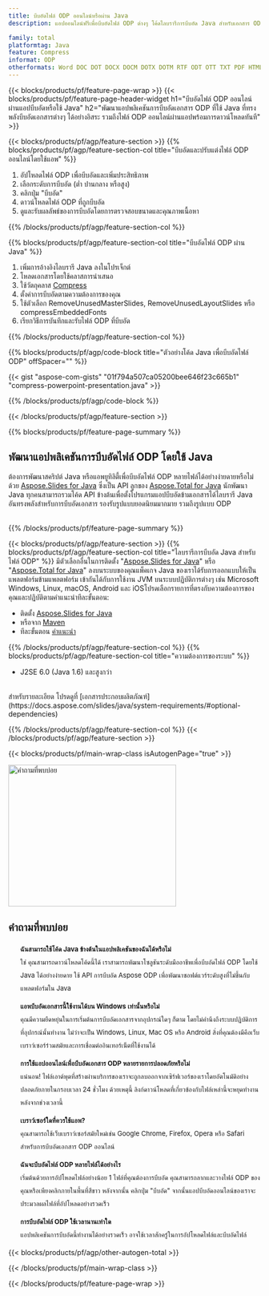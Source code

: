 ```yaml
---
title: บีบอัดไฟล์ ODP ออนไลน์หรือผ่าน Java
description: แอปออนไลน์ฟรีเพื่อบีบอัดไฟล์ ODP ต่างๆ โค้ดไลบรารีการบีบอัด Java สำหรับเอกสาร ODP

family: total
platformtag: Java
feature: Compress
informat: ODP
otherformats: Word DOC DOT DOCX DOCM DOTX DOTM RTF ODT OTT TXT PDF HTML MHTML Excel XLS XLSX XLSB XLSM XLT XLTX XLTM CSV TSV ODS Powerpoint PPT PPS PPTX POTX PPSX PPTM PPSM POTM ODP Image BMP GIF JPEG JPG PNG APNG TIFF
---
```

{{< blocks/products/pf/feature-page-wrap >}}
{{< blocks/products/pf/feature-page-header-widget h1="บีบอัดไฟล์ ODP ออนไลน์ผ่านแอปบีบอัดหรือใช้ Java" h2="พัฒนาแอปพลิเคชันการบีบอัดเอกสาร ODP ที่ใช้ Java ที่ทรงพลังบีบอัดเอกสารต่างๆ ได้อย่างอิสระ รวมถึงไฟล์ ODP ออนไลน์ผ่านแอปพร้อมการดาวน์โหลดทันที" >}}

{{< blocks/products/pf/agp/feature-section >}}
{{% blocks/products/pf/agp/feature-section-col title="บีบอัดและปรับแต่งไฟล์ ODP ออนไลน์โดยใช้แอพ" %}}

1. อัปโหลดไฟล์ ODP เพื่อบีบอัดและเพิ่มประสิทธิภาพ
1. เลือกระดับการบีบอัด (ต่ำ ปานกลาง หรือสูง)
1. คลิกปุ่ม "บีบอัด"
1. ดาวน์โหลดไฟล์ ODP ที่ถูกบีบอัด
1. ดูและรับผลลัพธ์ของการบีบอัดโดยการตรวจสอบขนาดและคุณภาพเนื้อหา

{{% /blocks/products/pf/agp/feature-section-col %}}

{{% blocks/products/pf/agp/feature-section-col title="บีบอัดไฟล์ ODP ผ่าน Java" %}}

1. เพิ่มการอ้างอิงไลบรารี Java ลงในโปรเจ็กต์
1. โหลดเอกสารโดยใช้คลาสการนำเสนอ
1. ใช้วัตถุคลาส [Compress](https://reference.aspose.com/slides/java/com.aspose.slides/compress/)
1. ตั้งค่าการบีบอัดตามความต้องการของคุณ
1. ใช้ตัวเลือก RemoveUnusedMasterSlides, RemoveUnusedLayoutSlides หรือ compressEmbeddedFonts
1. เรียกวิธีการบันทึกและรับไฟล์ ODP ที่บีบอัด

{{% /blocks/products/pf/agp/feature-section-col %}}

{{% blocks/products/pf/agp/code-block title="ตัวอย่างโค้ด Java เพื่อบีบอัดไฟล์ ODP" offSpacer="" %}}

{{< gist "aspose-com-gists" "01f794a507ca05200bee646f23c665b1" "compress-powerpoint-presentation.java" >}}

{{% /blocks/products/pf/agp/code-block %}}

{{< /blocks/products/pf/agp/feature-section >}}

{{% blocks/products/pf/feature-page-summary %}}

<h2>พัฒนาแอปพลิเคชันการบีบอัดไฟล์ ODP โดยใช้ Java</h2>

ต้องการพัฒนาสคริปต์ Java หรือแอพยูทิลิตี้เพื่อบีบอัดไฟล์ ODP หลายไฟล์ได้อย่างง่ายดายหรือไม่ด้วย [Aspose.Slides for Java](https://products.aspose.com/slides/java/) ซึ่งเป็น API ลูกของ [Aspose.Total for Java](https://products.aspose.com/total/java/) นักพัฒนา Java ทุกคนสามารถรวมโค้ด API ข้างต้นเพื่อตั้งโปรแกรมแอปบีบอัดข้ามเอกสารได้ไลบรารี Java อันทรงพลังสำหรับการบีบอัดเอกสาร รองรับรูปแบบยอดนิยมมากมาย รวมถึงรูปแบบ ODP<br /><br />

{{% /blocks/products/pf/feature-page-summary %}}

{{< blocks/products/pf/agp/feature-section >}}
{{% blocks/products/pf/agp/feature-section-col title="ไลบรารีการบีบอัด Java สำหรับไฟล์ ODP" %}}
มีตัวเลือกอื่นในการติดตั้ง "[Aspose.Slides for Java](https://products.aspose.com/slides/java/)" หรือ "[Aspose.Total for Java](https://products.aspose.com/total/java/)" ลงบนระบบของคุณแพ็คเกจ Java ของเราได้รับการออกแบบให้เป็นแพลตฟอร์มข้ามแพลตฟอร์ม เข้ากันได้กับการใช้งาน JVM บนระบบปฏิบัติการต่างๆ เช่น Microsoft Windows, Linux, macOS, Android และ iOSโปรดเลือกรายการที่ตรงกับความต้องการของคุณและปฏิบัติตามคำแนะนำทีละขั้นตอน:<br />

- ติดตั้ง [Aspose.Slides for Java](https://docs.aspose.com/slides/java/installation/)
- หรือจาก [Maven](https://releases.aspose.com/java/repo/com/aspose/aspose-slides/)
- ทีละขั้นตอน [คำแนะนำ](https://docs.aspose.com/slides/java/installation/#install-aspose-slides-for-java-from-maven-repository)

{{% /blocks/products/pf/agp/feature-section-col %}}
{{% blocks/products/pf/agp/feature-section-col title="ความต้องการของระบบ" %}}

- J2SE 6.0 (Java 1.6) และสูงกว่า

<br />
สำหรับรายละเอียด โปรดดูที่ [เอกสารประกอบผลิตภัณฑ์](https://docs.aspose.com/slides/java/system-requirements/#optional-dependencies)

{{% /blocks/products/pf/agp/feature-section-col %}}
{{< /blocks/products/pf/agp/feature-section >}}

{{< blocks/products/pf/main-wrap-class isAutogenPage="true" >}}

<style>.howtolist li{margin-right: 0!important;line-height: 26px;position: relative;margin-bottom: 10px;font-size: 13px;list-style-type: none;}</style>
<div class="col-md-12 tl bg-gray-dark howtolist section">
  <a class="anchor" name="faqpage"></a>
  <div class="container tl dflex" itemscope="" itemtype="https://schema.org/FAQPage">
      <div class="col-md-4 howtosectiongfx">
          <img class="social-panel-hide-on-mobile" src="https://www.groupdocs.cloud/templates/brand/images/groupdocs/conversion/groupdocs_conversion-brand.png" alt="คำถามที่พบบ่อย" width="335" height="283">
      </div>
      <div class="howtosection col-md-8">
          <div>
              <h2>คำถามที่พบบ่อย</h2>
               <ul>
                  <li itemscope="" itemprop="mainEntity" itemtype="https://schema.org/Question">
                      <div>
                          <span itemprop="name"><b>ฉันสามารถใช้โค้ด Java ข้างต้นในแอปพลิเคชันของฉันได้หรือไม่</b></span>
                      </div>
                      <div itemscope="" itemprop="acceptedAnswer" itemtype="https://schema.org/Answer">
                          <span itemprop="text">ใช่ คุณสามารถดาวน์โหลดโค้ดนี้ได้ เราสามารถพัฒนาโซลูชันระดับมืออาชีพเพื่อบีบอัดไฟล์ ODP โดยใช้ Java ได้อย่างง่ายดาย ใช้ API การบีบอัด Aspose ODP เพื่อพัฒนาซอฟต์แวร์ระดับสูงที่ไม่ขึ้นกับแพลตฟอร์มใน Java</span>
                      </div>
                  </li>
                  <li itemscope="" itemprop="mainEntity" itemtype="https://schema.org/Question">
                      <div>
                          <span itemprop="name"><b>แอพบีบอัดเอกสารนี้ใช้งานได้บน Windows เท่านั้นหรือไม่</b></span>
                      </div>
                      <div itemscope="" itemprop="acceptedAnswer" itemtype="https://schema.org/Answer">
                          <span itemprop="text">คุณมีความยืดหยุ่นในการเริ่มต้นการบีบอัดเอกสารจากอุปกรณ์ใดๆ ก็ตาม โดยไม่คำนึงถึงระบบปฏิบัติการที่อุปกรณ์นั้นทำงาน ไม่ว่าจะเป็น Windows, Linux, Mac OS หรือ Android สิ่งที่คุณต้องมีคือเว็บเบราว์เซอร์ร่วมสมัยและการเชื่อมต่ออินเทอร์เน็ตที่ใช้งานได้</span>
                      </div>
                  </li>
                  <li itemscope="" itemprop="mainEntity" itemtype="https://schema.org/Question">
                      <div>
                          <span itemprop="name"><b>การใช้แอปออนไลน์เพื่อบีบอัดเอกสาร ODP หลายรายการปลอดภัยหรือไม่</b></span>
                      </div>
                      <div itemscope="" itemprop="acceptedAnswer" itemtype="https://schema.org/Answer">
                          <span itemprop="text">แน่นอน! ไฟล์เอาต์พุตที่สร้างผ่านบริการของเราจะถูกลบออกจากเซิร์ฟเวอร์ของเราโดยอัตโนมัติอย่างปลอดภัยภายในกรอบเวลา 24 ชั่วโมง ด้วยเหตุนี้ ลิงก์ดาวน์โหลดที่เกี่ยวข้องกับไฟล์เหล่านี้จะหยุดทำงานหลังจากช่วงเวลานี้</span>
                      </div>
                  </li>                 
                  <li itemscope="" itemprop="mainEntity" itemtype="https://schema.org/Question">
                      <div>
                          <span itemprop="name"><b>เบราว์เซอร์ใดที่ควรใช้แอพ?</b></span>
                      </div>
                      <div itemscope="" itemprop="acceptedAnswer" itemtype="https://schema.org/Answer">
                          <span itemprop="text">คุณสามารถใช้เว็บเบราว์เซอร์สมัยใหม่เช่น Google Chrome, Firefox, Opera หรือ Safari สำหรับการบีบอัดเอกสาร ODP ออนไลน์</span>
                      </div>
                  </li>
 		  <li itemscope="" itemprop="mainEntity" itemtype="https://schema.org/Question">
                      <div>
                          <span itemprop="name"><b>ฉันจะบีบอัดไฟล์ ODP หลายไฟล์ได้อย่างไร</b></span>
                      </div>
                      <div itemscope="" itemprop="acceptedAnswer" itemtype="https://schema.org/Answer">
                          <span itemprop="text">เริ่มต้นด้วยการอัปโหลดไฟล์อย่างน้อย 1 ไฟล์ที่คุณต้องการบีบอัด คุณสามารถลากและวางไฟล์ ODP ของคุณหรือเพียงคลิกภายในพื้นที่สีขาว หลังจากนั้น คลิกปุ่ม "บีบอัด" จากนั้นแอปบีบอัดออนไลน์ของเราจะประมวลผลไฟล์ที่อัปโหลดอย่างรวดเร็ว</span>
                      </div>
                  </li>
 		  <li itemscope="" itemprop="mainEntity" itemtype="https://schema.org/Question">
                      <div>
                          <span itemprop="name"><b>การบีบอัดไฟล์ ODP ใช้เวลานานเท่าใด</b></span>
                      </div>
                      <div itemscope="" itemprop="acceptedAnswer" itemtype="https://schema.org/Answer">
                          <span itemprop="text">แอปพลิเคชันการบีบอัดนี้ทำงานได้อย่างรวดเร็ว อาจใช้เวลาสักครู่ในการอัปโหลดไฟล์และบีบอัดไฟล์</span>
                      </div>
                  </li>
              </ul>
          </div>
      </div>
  </div>

{{< blocks/products/pf/agp/other-autogen-total >}}

{{< /blocks/products/pf/main-wrap-class >}}

{{< /blocks/products/pf/feature-page-wrap >}}